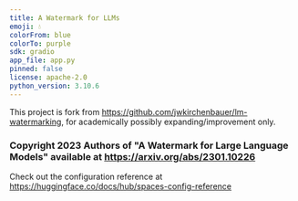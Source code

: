```yaml
---
title: A Watermark for LLMs
emoji: 💧
colorFrom: blue
colorTo: purple
sdk: gradio
app_file: app.py
pinned: false
license: apache-2.0
python_version: 3.10.6
---
```


This project is fork from https://github.com/jwkirchenbauer/lm-watermarking, for academically possibly expanding/improvement only. 

### Copyright 2023 Authors of "A Watermark for Large Language Models" available at https://arxiv.org/abs/2301.10226

Check out the configuration reference at https://huggingface.co/docs/hub/spaces-config-reference
